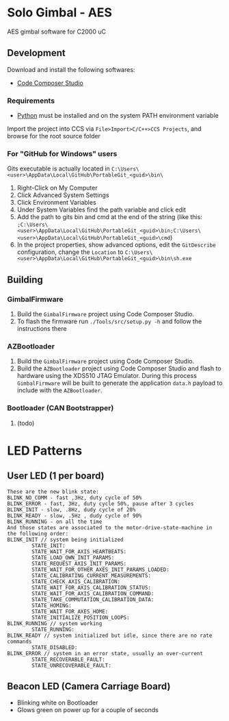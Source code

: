 # Solo Gimbal - AES
AES gimbal software for C2000 uC

## Development
Download and install the following softwares:
* [Code Composer Studio](http://www.ti.com/tool/ccstudio)

### Requirements
* [Python](https://www.python.org/) must be installed and on the system PATH environment variable

Import the project into CCS via ```File>Import>C/C++>CCS Projects```, and browse for the root source folder

### For "GitHub for Windows" users
Gits executable is actually located in ```C:\Users\<user>\AppData\Local\GitHub\PortableGit_<guid>\bin\```

1. Right-Click on My Computer
2. Click Advanced System Settings
3. Click Environment Variables
4. Under System Variables find the path variable and click edit
5. Add the path to gits bin and cmd at the end of the string (like this: ```;C:\Users\<user>\AppData\Local\GitHub\PortableGit_<guid>\bin;C:\Users\<user>\AppData\Local\GitHub\PortableGit_<guid>\cmd```)
6. In the project properties, show advanced options, edit the ```GitDescribe``` configuration, change the ```Location``` to  ```C:\Users\<user>\AppData\Local\GitHub\PortableGit_<guid>\bin\sh.exe```

## Building

### GimbalFirmware

1. Build the ```GimbalFirmware``` project using Code Composer Studio.
2. To flash the firmware run ```./Tools/src/setup.py -h``` and follow the instructions there

### AZBootloader

1. Build the ```GimbalFirmware``` project using Code Composer Studio.
2. Build the ```AZBootloader``` project using Code Composer Studio and flash to hardware using the XDS510 JTAG Emulator. During this process ```GimbalFirmware``` will be built to generate the application ```data.h``` payload to include with the ```AZBootloader```.

### Bootloader (CAN Bootstrapper)

1. (todo)

# LED Patterns

## User LED (1 per board)
```
These are the new blink state:
BLINK_NO_COMM - fast ,3Hz, duty cycle of 50%
BLINK_ERROR - fast, 3Hz, duty cycle 50%, pause after 3 cycles
BLINK_INIT - slow, .8Hz, dudy cycle of 20%
BLINK_READY - slow, .5Hz , dudy cycle of 90%
BLINK_RUNNING - on all the time
And those states are associated to the motor-drive-state-machine in the following order:
BLINK_INIT // system being initialized
        STATE_INIT:
        STATE_WAIT_FOR_AXIS_HEARTBEATS:
        STATE_LOAD_OWN_INIT_PARAMS:
        STATE_REQUEST_AXIS_INIT_PARAMS:
        STATE_WAIT_FOR_OTHER_AXES_INIT_PARAMS_LOADED:
        STATE_CALIBRATING_CURRENT_MEASUREMENTS:
        STATE_CHECK_AXIS_CALIBRATION:
        STATE_WAIT_FOR_AXIS_CALIBRATION_STATUS:
        STATE_WAIT_FOR_AXIS_CALIBRATION_COMMAND:
        STATE_TAKE_COMMUTATION_CALIBRATION_DATA:
        STATE_HOMING:
        STATE_WAIT_FOR_AXES_HOME:
        STATE_INITIALIZE_POSITION_LOOPS:
BLINK_RUNNING // system working
        STATE_RUNNING:
BLINK_READY // system initialized but idle, since there are no rate commands
        STATE_DISABLED:
BLINK_ERROR // system in an error state, usually an over-current
        STATE_RECOVERABLE_FAULT:
        STATE_UNRECOVERABLE_FAULT:
```

## Beacon LED (Camera Carriage Board)

* Blinking white on Bootloader
* Glows green on power up for a couple of seconds
